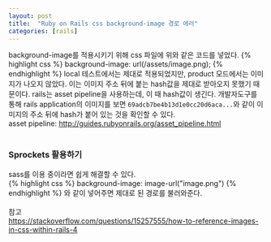 ```yaml
---
layout: post
title:  "Ruby on Rails css background-image 경로 에러"
categories: [rails]
---
```

background-image를 적용시키기 위해 css 파일에 위와 같은 코드를 넣었다.
{% highlight css %}
background-image: url(/assets/image.png);
{% endhighlight %}
local 테스트에서는 제대로 적용되었지만, product 모드에서는 이미지가 나오지 않았다.
이는 이미지 주소 뒤에 붙는 hash값을 제대로 받아오지 못했기 때문이다.
rails는 asset pipeline을 사용하는데, 이 때 hash값이 생긴다.
개발자도구를 통해 rails application의 이미지를 보면 `69adcb7be4b13d1e0cc20d6aca...`와 같이 이미지의 주소 뒤에 hash가 붙어 있는 것을 확인할 수 있다.<br>
asset pipeline: <http://guides.rubyonrails.org/asset_pipeline.html>
<br><br>

### Sprockets 활용하기
sass를 이용 중이라면 쉽게 해결할 수 있다.<br>
{% highlight css %}
background-image: image-url("image.png")
{% endhighlight %}
와 같이 넣어주면 제대로 된 경로를 불러와준다.<br><br>
참고<br>
<https://stackoverflow.com/questions/15257555/how-to-reference-images-in-css-within-rails-4>
